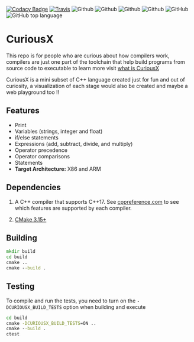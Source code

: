 [![Codacy Badge](https://api.codacy.com/project/badge/Grade/614c0695eb754c58a218f19486b769ac)](https://app.codacy.com/gh/jnyfah/CuriousX?utm_source=github.com&utm_medium=referral&utm_content=jnyfah/CuriousX&utm_campaign=Badge_Grade_Settings)
[![Travis](https://img.shields.io/travis/jnyfah/CuriousX/master.svg?style=flat&logo=travis&color=yellow)](https://app.travis-ci.com/jnyfah/CuriousX)
![Github](https://github.com/jnyfah/CuriousX/actions/workflows/cmake.yml/badge.svg)
![Github](https://github.com/jnyfah/CuriousX/actions/workflows/unittest.yml/badge.svg)
![Github](https://github.com/jnyfah/CuriousX/actions/workflows/msvc.yml/badge.svg)
![Github](https://github.com/jnyfah/CuriousX/actions/workflows/codeql.yml/badge.svg)
![GitHub](https://img.shields.io/github/license/jnyfah/CuriousX?color=blue&logo=github)
![GitHub top language](https://img.shields.io/github/languages/top/jnyfah/CuriousX?color=red)

# CuriousX

This repo is for people who are curious about how compilers work, compilers are just one part of the toolchain that help  build programs from source code to executable to learn more visit [what is CuriousX](https://jenniferchukwu.com/posts/buildsystems2)


CuriousX is a mini subset of C++ language created just for fun and out of curiosity, a visualization of each stage would also be created and maybe a web playground too !!

## Features
- Print
- Variables (strings, integer and float)
- if/else statements
- Expressions (add, subtract, divide, and multiply)
- Operator precedence
- Operator comparisons
- Statements
- __Target Architecture:__ X86 and ARM

## Dependencies
1. A C++ compiler that supports C++17. See [cppreference.com](https://en.cppreference.com/w/cpp/compiler_support) to see which features are supported by each compiler.

2. [CMake 3.15+](https://cmake.org/)

## Building

```cmd
mkdir build
cd build
cmake ..
cmake --build .
```

## Testing
To compile and run the tests, you need to turn on the `-DCURIOUSX_BUILD_TESTS` option when building and execute

```cmd
cd build
cmake -DCURIOUSX_BUILD_TESTS=ON ..
cmake --build .
ctest
```
